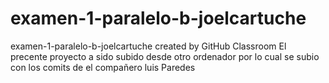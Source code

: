 # examen-1-paralelo-b-joelcartuche
examen-1-paralelo-b-joelcartuche created by GitHub Classroom
El precente proyecto a sido subido desde otro ordenador por lo cual se subio con los comits de el compañero luis Paredes
